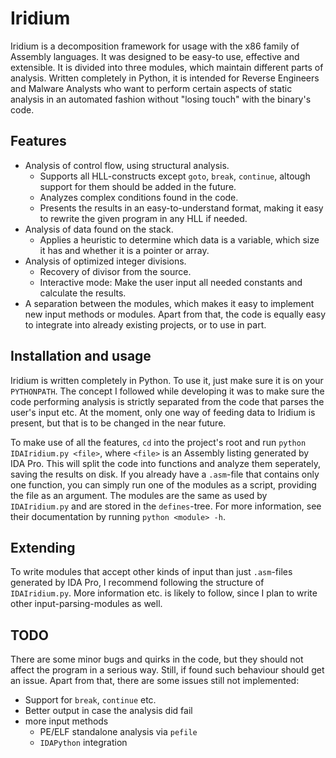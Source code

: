 # Iridium
Iridium is a decomposition framework for usage with the x86 family of Assembly
languages. It was designed to be easy-to use, effective and extensible. It is
divided into three modules, which maintain different parts of analysis.
Written completely in Python, it is intended for Reverse Engineers and Malware
Analysts who want to perform certain aspects of static analysis in an automated
fashion without "losing touch" with the binary's code.

## Features
* Analysis of control flow, using structural analysis.
  + Supports all HLL-constructs except `goto`, `break`, `continue`, altough support
    for them should be added in the future.
  + Analyzes complex conditions found in the code.
  + Presents the results in an easy-to-understand format, making it easy to rewrite
    the given program in any HLL if needed.
* Analysis of data found on the stack.
  + Applies a heuristic to determine which data is a variable, which size it has and
    whether it is a pointer or array.
* Analysis of optimized integer divisions.
  + Recovery of divisor from the source.
  + Interactive mode: Make the user input all needed constants and calculate
    the results.
* A separation between the modules, which makes it easy to implement new input
  methods or modules. Apart from that, the code is equally easy to integrate into
  already existing projects, or to use in part.

## Installation and usage
Iridium is written completely in Python. To use it, just make sure it is on your
`PYTHONPATH`. The concept I followed while developing it was to make sure the code
performing analysis is strictly separated from the code that parses the user's input
etc. At the moment, only one way of feeding data to Iridium is present, but that is
to be changed in the near future.

To make use of all the features, `cd` into the project's root and run
`python IDAIridium.py <file>`, where `<file>` is an Assembly listing generated by IDA Pro.
This will split the code into functions and analyze them seperately, saving the results
on disk. If you already have a `.asm`-file that contains only one function, you can
simply run one of the modules as a script, providing the file as an argument. The modules
are the same as used by `IDAIridium.py` and are stored in the `defines`-tree. For more
information, see their documentation by running `python <module> -h`.

## Extending
To write modules that accept other kinds of input than just `.asm`-files generated by
IDA Pro, I recommend following the structure of `IDAIridium.py`. More information etc.
is likely to follow, since I plan to write other input-parsing-modules as well.

## TODO
There are some minor bugs and quirks in the code, but they should not affect the program
in a serious way. Still, if found such behaviour should get an issue. Apart from that, there
are some issues still not implemented:
* Support for `break`, `continue` etc.
* Better output in case the analysis did fail
* more input methods
  + PE/ELF standalone analysis via `pefile`
  + `IDAPython` integration

